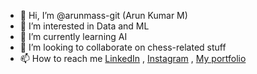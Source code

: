 - 👋 Hi, I’m @arunmass-git (Arun Kumar M)
- 👀 I’m interested in Data and ML
- 🌱 I’m currently learning AI
- 💞️ I’m looking to collaborate on chess-related stuff
- 📫 How to reach me [LinkedIn](https://www.linkedin.com/in/arun-kumar--m/) , [Instagram](https://www.instagram.com/_iamarunkumar_/) , [My portfolio]((https://arunkumarm-git.github.io/))

<!---
arunmass-git/arunmass-git is a ✨ special ✨ repository because its `README.md` (this file) appears on your GitHub profile.
You can click the Preview link to take a look at your changes.
--->
